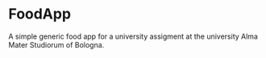 # FoodApp
A simple generic food app for a university assigment at the university Alma Mater Studiorum of Bologna.
